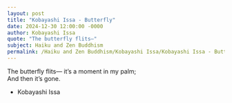 ```yaml
---
layout: post
title: "Kobayashi Issa - Butterfly"
date: 2024-12-30 12:00:00 -0000
author: Kobayashi Issa
quote: "The butterfly flits—"
subject: Haiku and Zen Buddhism
permalink: /Haiku and Zen Buddhism/Kobayashi Issa/Kobayashi Issa - Butterfly
---
```


The butterfly flits—
it’s a moment in my palm;  
And then it’s gone.

- Kobayashi Issa
